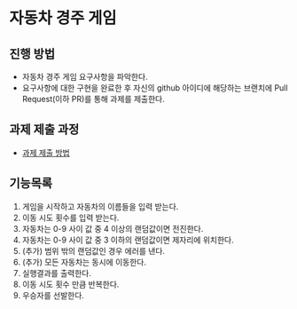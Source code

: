 # 자동차 경주 게임
## 진행 방법
* 자동차 경주 게임 요구사항을 파악한다.
* 요구사항에 대한 구현을 완료한 후 자신의 github 아이디에 해당하는 브랜치에 Pull Request(이하 PR)를 통해 과제를 제출한다.

## 과제 제출 과정
* [과제 제출 방법](https://github.com/next-step/nextstep-docs/tree/master/precourse)

## 기능목록
1) 게임을 시작하고 자동차의 이름들을 입력 받는다.
2) 이동 시도 횟수를 입력 받는다.
3) 자동차는 0-9 사이 값 중 4 이상의 랜덤값이면 전진한다.
4) 자동차는 0-9 사이 값 중 3 이하의 랜덤값이면 제자리에 위치한다.
5) (추가) 범위 밖의 랜덤값인 경우 에러를 낸다.
6) (추가) 모든 자동차는 동시에 이동한다.
7) 실행결과를 출력한다.
8) 이동 시도 횟수 만큼 반복한다.
9) 우승자를 선발한다.